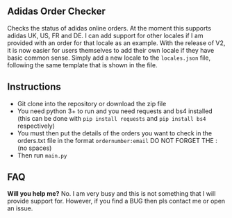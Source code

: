 ## Adidas Order Checker
Checks the status of adidas online orders. At the moment this supports adidas UK, US, FR and DE. I can add support for other locales if I am provided with an order for that locale as an example. With the release of V2, it is now easier for users themselves to add their own locale if they have basic common sense. Simply add a new locale to the `locales.json` file, following the same template that is shown in the file.

## Instructions
- Git clone into the repository or download the zip file
- You need python 3+ to run and you need requests and bs4 installed (this can be done with `pip install requests` and `pip install bs4` respectively)
- You must then put the details of the orders you want to check in the orders.txt file in the format `ordernumber:email` DO NOT FORGET THE : (no spaces)
- Then run `main.py`

## FAQ
**Will you help me?** No. I am very busy and this is not something that I will provide support for. However, if you find a BUG then pls contact me or open an issue.
